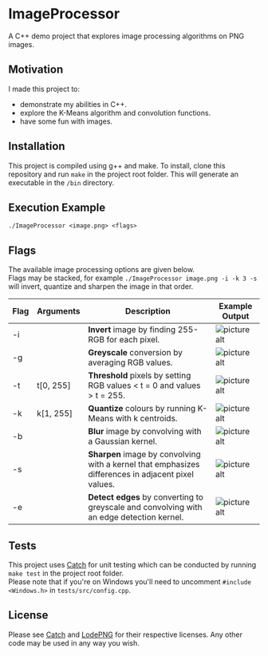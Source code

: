 # ImageProcessor

A C++ demo project that explores image processing algorithms on PNG images.

## Motivation

I made this project to:
* demonstrate my abilities in C++.
* explore the K-Means algorithm and convolution functions.
* have some fun with images.

## Installation

This project is compiled using g++ and make. To install, clone this repository and run `make` in the project root folder.
This will generate an executable in the `/bin` directory.

## Execution Example

`./ImageProcessor <image.png> <flags>`

## Flags

The available image processing options are given below. <br/>
Flags may be stacked, for example  `./ImageProcessor image.png -i -k 3 -s` will invert, quantize and sharpen the image in that order.

Flag | Arguments | Description | Example Output
---- | ---- | ----------- | --------------
-i | | **Invert** image by finding 255-RGB for each pixel. | ![picture alt](http://www.olivermharrison.com/img/ImageProcessor/invert.png "Invert")
-g | | **Greyscale** conversion by averaging RGB values. | ![picture alt](http://www.olivermharrison.com/img/ImageProcessor/greyscale.png "Greyscale")
-t | t[0, 255] | **Threshold** pixels by setting RGB values < t = 0 and values > t = 255. | ![picture alt](http://www.olivermharrison.com/img/ImageProcessor/threshold.png "Threshold")
-k | k[1, 255] | **Quantize** colours by running K-Means with k centroids. | ![picture alt](http://www.olivermharrison.com/img/ImageProcessor/quantize.png "Quantize")
-b | | **Blur** image by convolving with a Gaussian kernel. | ![picture alt](http://www.olivermharrison.com/img/ImageProcessor/blur.png "Blur")
-s | | **Sharpen** image by convolving with a kernel that emphasizes differences in adjacent pixel values. | ![picture alt](http://www.olivermharrison.com/img/ImageProcessor/sharpen.png "Sharpen")
-e | | **Detect edges** by converting to greyscale and convolving with an edge detection kernel. | ![picture alt](http://www.olivermharrison.com/img/ImageProcessor/edges.png "Invert")


## Tests

This project uses [Catch](https://github.com/philsquared/Catch) for unit testing which can be conducted by running `make test` in the project root folder. <br/>
Please note that if you're on Windows you'll need to uncomment `#include <Windows.h>` in `tests/src/config.cpp`.

## License

Please see [Catch](https://github.com/philsquared/Catch) and [LodePNG](https://github.com/lvandeve/lodepng) for their respective licenses.
Any other code may be used in any way you wish.
